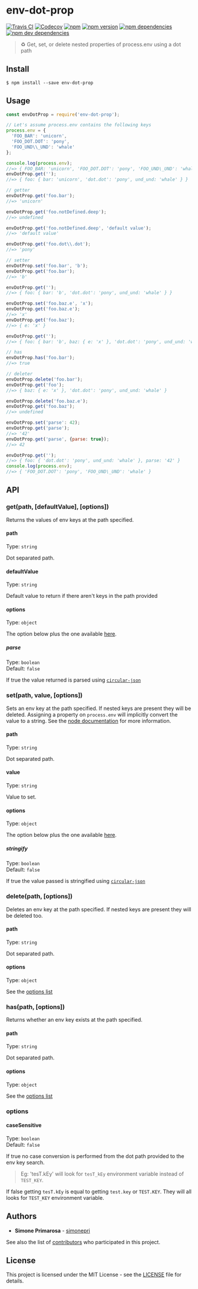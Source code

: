 # env-dot-prop
[![Travis CI](https://travis-ci.org/simonepri/env-dot-prop.svg?branch=master)](https://travis-ci.org/simonepri/env-dot-prop) [![Codecov](https://img.shields.io/codecov/c/github/simonepri/env-dot-prop/master.svg)](https://codecov.io/gh/simonepri/env-dot-prop) [![npm](https://img.shields.io/npm/dm/env-dot-prop.svg)](https://www.npmjs.com/package/env-dot-prop) [![npm version](https://img.shields.io/npm/v/env-dot-prop.svg)](https://www.npmjs.com/package/env-dot-prop) [![npm dependencies](https://david-dm.org/simonepri/env-dot-prop.svg)](https://david-dm.org/simonepri/env-dot-prop) [![npm dev dependencies](https://david-dm.org/simonepri/env-dot-prop/dev-status.svg)](https://david-dm.org/simonepri/env-dot-prop#info=devDependencies)
> ♻️ Get, set, or delete nested properties of process.env using a dot path


## Install

```
$ npm install --save env-dot-prop
```

## Usage

```js
const envDotProp = require('env-dot-prop');

// Let's assume process.env contains the following keys
process.env = {
  'FOO_BAR': 'unicorn',
  'FOO_DOT.DOT': 'pony',
  'FOO_UND\\_UND': 'whale'
};

console.log(process.env);
//=> { FOO_BAR: 'unicorn', 'FOO_DOT.DOT': 'pony', 'FOO_UND\_UND': 'whale' }
envDotProp.get('');
//=> { foo: { bar: 'unicorn', 'dot.dot': 'pony', und_und: 'whale' } }

// getter
envDotProp.get('foo.bar');
//=> 'unicorn'

envDotProp.get('foo.notDefined.deep');
//=> undefined

envDotProp.get('foo.notDefined.deep', 'default value');
//=> 'default value'

envDotProp.get('foo.dot\\.dot');
//=> 'pony'

// setter
envDotProp.set('foo.bar', 'b');
envDotProp.get('foo.bar');
//=> 'b'

envDotProp.get('');
//=> { foo: { bar: 'b', 'dot.dot': 'pony', und_und: 'whale' } }

envDotProp.set('foo.baz.e', 'x');
envDotProp.get('foo.baz.e');
//=> 'x'
envDotProp.get('foo.baz');
//=> { e: 'x' }

envDotProp.get('');
//=> { foo: { bar: 'b', baz: { e: 'x' }, 'dot.dot': 'pony', und_und: 'whale' } }

// has
envDotProp.has('foo.bar');
//=> true

// deleter
envDotProp.delete('foo.bar');
envDotProp.get('foo');
//=> { baz: { e: 'x' }, 'dot.dot': 'pony', und_und: 'whale' }

envDotProp.delete('foo.baz.e');
envDotProp.get('foo.baz');
//=> undefined

envDotProp.set('parse': 42);
envDotProp.get('parse');
//=> '42'
envDotProp.get('parse', {parse: true});
//=> 42

envDotProp.get('');
//=> { foo: { 'dot.dot': 'pony', und_und: 'whale' }, parse: '42' }
console.log(process.env);
//=> { 'FOO_DOT.DOT': 'pony', 'FOO_UND\_UND': 'whale' }
```

## API

### get(path, [defaultValue], [options])

Returns the values of env keys at the path specified.

#### path

Type: `string`

Dot separated path.

#### defaultValue

Type: `string`

Default value to return if there aren't keys in the path provided

#### options

Type: `object`

The option below plus the one available [here](#options-4).

##### parse

Type: `boolean`<br>
Default: `false`

If true the value returned is parsed using [`circular-json`](https://github.com/WebReflection/circular-json)

### set(path, value, [options])

Sets an env key at the path specified. If nested keys are present they will be deleted.
Assigning a property on `process.env` will implicitly convert the value to a string.
See the [node documentation](https://nodejs.org/api/process.html#process_process_env) for more information.

#### path

Type: `string`

Dot separated path.

#### value

Type: `string`

Value to set.

#### options

Type: `object`

The option below plus the one available [here](#options-4).

##### stringify

Type: `boolean`<br>
Default: `false`

If true the value passed is stringified using [`circular-json`](https://github.com/WebReflection/circular-json)

### delete(path, [options])

Deletes an env key at the path specified. If nested keys are present they will be deleted too.

#### path

Type: `string`

Dot separated path.

#### options

Type: `object`

See the [options list](#options-4)

### has(path, [options])

Returns whether an env key exists at the path specified.

#### path

Type: `string`

Dot separated path.

#### options

Type: `object`

See the [options list](#options-4)

### options

#### caseSensitive

Type: `boolean`<br>
Default: `false`

If true no case conversion is performed from the dot path provided to the env key search.
> Eg: 'tesT.kEy' will look for `tesT_kEy` environment variable instead of `TEST_KEY`.

If false getting `tesT.kEy` is equal to getting `test.key` or `TEST.KEY`. They will all looks for `TEST_KEY` environment variable.

## Authors
* **Simone Primarosa** - [simonepri](https://github.com/simonepri)

See also the list of [contributors](https://github.com/simonepri/env-dot-prop/contributors) who participated in this project.

## License
This project is licensed under the MIT License - see the [LICENSE](LICENSE) file for details.
